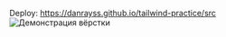 Deploy: https://danrayss.github.io/tailwind-practice/src
![Демонстрация вёрстки](https://github.com/user-attachments/assets/ef17bb26-78c6-4672-90e6-b77a05b9be15)
